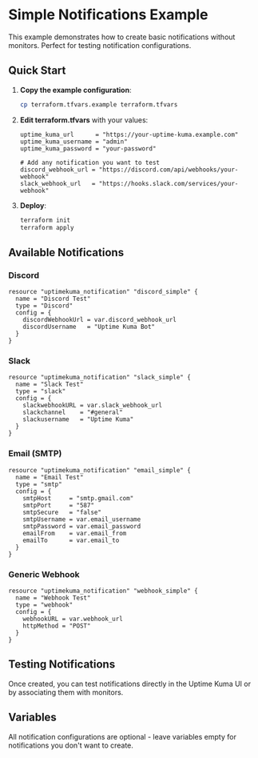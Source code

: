 # Simple Notifications Example

This example demonstrates how to create basic notifications without monitors. Perfect for testing notification configurations.

## Quick Start

1. **Copy the example configuration**:
   ```bash
   cp terraform.tfvars.example terraform.tfvars
   ```

2. **Edit terraform.tfvars** with your values:
   ```hcl
   uptime_kuma_url      = "https://your-uptime-kuma.example.com"
   uptime_kuma_username = "admin"
   uptime_kuma_password = "your-password"
   
   # Add any notification you want to test
   discord_webhook_url = "https://discord.com/api/webhooks/your-webhook"
   slack_webhook_url   = "https://hooks.slack.com/services/your-webhook"
   ```

3. **Deploy**:
   ```bash
   terraform init
   terraform apply
   ```

## Available Notifications

### Discord
```hcl
resource "uptimekuma_notification" "discord_simple" {
  name = "Discord Test"
  type = "Discord"
  config = {
    discordWebhookUrl = var.discord_webhook_url
    discordUsername   = "Uptime Kuma Bot"
  }
}
```

### Slack
```hcl
resource "uptimekuma_notification" "slack_simple" {
  name = "Slack Test"
  type = "slack"
  config = {
    slackwebhookURL = var.slack_webhook_url
    slackchannel    = "#general"
    slackusername   = "Uptime Kuma"
  }
}
```

### Email (SMTP)
```hcl
resource "uptimekuma_notification" "email_simple" {
  name = "Email Test"
  type = "smtp"
  config = {
    smtpHost     = "smtp.gmail.com"
    smtpPort     = "587"
    smtpSecure   = "false"
    smtpUsername = var.email_username
    smtpPassword = var.email_password
    emailFrom    = var.email_from
    emailTo      = var.email_to
  }
}
```

### Generic Webhook
```hcl
resource "uptimekuma_notification" "webhook_simple" {
  name = "Webhook Test"
  type = "webhook"
  config = {
    webhookURL = var.webhook_url
    httpMethod = "POST"
  }
}
```

## Testing Notifications

Once created, you can test notifications directly in the Uptime Kuma UI or by associating them with monitors.

## Variables

All notification configurations are optional - leave variables empty for notifications you don't want to create.
